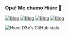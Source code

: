 ### Opa! Me chamo Hiúre 🤙

[![Blog](https://img.shields.io/badge/Instagram-E4405F?style=for-the-badge&logo=instagram&logoColor=white)](https://www.instagram.com/dexterrlabb_/)
[![Blog](https://img.shields.io/badge/Twitter-1DA1F2?style=for-the-badge&logo=twitter&logoColor=white)](https://twitter.com/HiureD3x)
[![Blog](https://img.shields.io/badge/Twitch-9146FF?style=for-the-badge&logo=twitch&logoColor=white)](https://www.twitch.tv/dexxterlab)
[![Blog](https://img.shields.io/badge/Steam-000000?style=for-the-badge&logo=steam&logoColor=white)](https://steamcommunity.com/profiles/76561199014974438/)


![Hiure D3x's GitHub stats](https://github-readme-stats.vercel.app/api?username=hiured3x&show_icons=true&theme=tokyonight)
